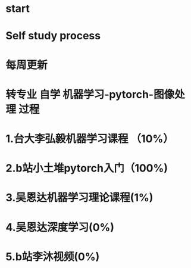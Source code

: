 # start
# Self study process
# 每周更新
# 转专业 自学 机器学习-pytorch-图像处理 过程
# 1.台大李弘毅机器学习课程 （10%）
# 2.b站小土堆pytorch入门（100%)
# 3.吴恩达机器学习理论课程(1%)
# 4.吴恩达深度学习(0%)
# 5.b站李沐视频(0%)
